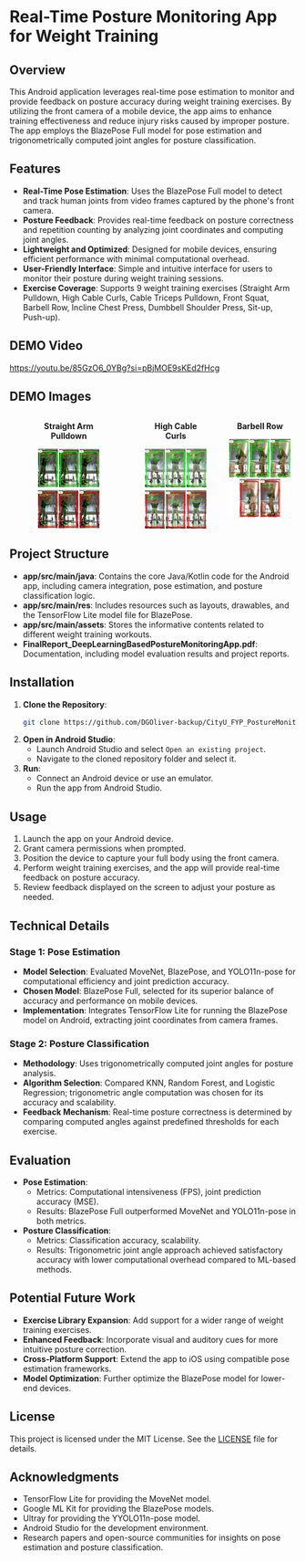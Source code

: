 # Real-Time Posture Monitoring App for Weight Training

## Overview
This Android application leverages real-time pose estimation to monitor and provide feedback on posture accuracy during weight training exercises. By utilizing the front camera of a mobile device, the app aims to enhance training effectiveness and reduce injury risks caused by improper posture. The app employs the BlazePose Full model for pose estimation and trigonometrically computed joint angles for posture classification.

## Features
- **Real-Time Pose Estimation**: Uses the BlazePose Full model to detect and track human joints from video frames captured by the phone's front camera.
- **Posture Feedback**: Provides real-time feedback on posture correctness and repetition counting by analyzing joint coordinates and computing joint angles.
- **Lightweight and Optimized**: Designed for mobile devices, ensuring efficient performance with minimal computational overhead.
- **User-Friendly Interface**: Simple and intuitive interface for users to monitor their posture during weight training sessions.
- **Exercise Coverage**: Supports 9 weight training exercises (Straight Arm Pulldown, High Cable Curls, Cable Triceps Pulldown, Front Squat, Barbell Row, Incline Chest Press, Dumbbell Shoulder Press, Sit-up, Push-up).

## DEMO Video
https://youtu.be/85GzO6_0YBg?si=pBjMOE9sKEd2fHcg

## DEMO Images

<div style="display: flex; justify-content: space-between; align-items: flex-start; flex-wrap: nowrap; width: 100%; gap: 20px;">
  <div style="text-align: center; flex: 1; margin: 0 50px;">
    <p style="font-weight: bold;">Straight Arm Pulldown</p>
    <img src="image/straight_arm_pulldown.jpg" alt="Straight Arm Pulldown" style="width: 500px; height: auto;"/>
  </div>
  <div style="text-align: center; flex: 1; margin: 0 10px;">
    <p style="font-weight: bold;">High Cable Curls</p>
    <img src="image/high_cable_curls.jpg" alt="High Cable Curls" style="width: 500px; height: auto;"/>
  </div>
  <div style="text-align: center; flex: 1; margin: 0 10px;">
    <p style="font-weight: bold;">Barbell Row</p>
    <img src="image/barbell_row.jpg" alt="Barbell Row" style="width: 500px; height: auto;"/>
  </div>
</div>

## Project Structure
- **app/src/main/java**: Contains the core Java/Kotlin code for the Android app, including camera integration, pose estimation, and posture classification logic.
- **app/src/main/res**: Includes resources such as layouts, drawables, and the TensorFlow Lite model file for BlazePose.
- **app/src/main/assets**: Stores the informative contents related to different weight training workouts.
- **FinalReport_DeepLearningBasedPostureMonitoringApp.pdf**: Documentation, including model evaluation results and project reports.

## Installation
1. **Clone the Repository**:
   ```bash
   git clone https://github.com/DGOliver-backup/CityU_FYP_PostureMonitoringApp.git
   ```
2. **Open in Android Studio**:
   - Launch Android Studio and select `Open an existing project`.
   - Navigate to the cloned repository folder and select it.
3. **Run**:
   - Connect an Android device or use an emulator.
   - Run the app from Android Studio.

## Usage
1. Launch the app on your Android device.
2. Grant camera permissions when prompted.
3. Position the device to capture your full body using the front camera.
4. Perform weight training exercises, and the app will provide real-time feedback on posture accuracy.
5. Review feedback displayed on the screen to adjust your posture as needed.

## Technical Details
### Stage 1: Pose Estimation
- **Model Selection**: Evaluated MoveNet, BlazePose, and YOLO11n-pose for computational efficiency and joint prediction accuracy.
- **Chosen Model**: BlazePose Full, selected for its superior balance of accuracy and performance on mobile devices.
- **Implementation**: Integrates TensorFlow Lite for running the BlazePose model on Android, extracting joint coordinates from camera frames.

### Stage 2: Posture Classification
- **Methodology**: Uses trigonometrically computed joint angles for posture analysis.
- **Algorithm Selection**: Compared KNN, Random Forest, and Logistic Regression; trigonometric angle computation was chosen for its accuracy and scalability.
- **Feedback Mechanism**: Real-time posture correctness is determined by comparing computed angles against predefined thresholds for each exercise.

## Evaluation
- **Pose Estimation**:
  - Metrics: Computational intensiveness (FPS), joint prediction accuracy (MSE).
  - Results: BlazePose Full outperformed MoveNet and YOLO11n-pose in both metrics.
- **Posture Classification**:
  - Metrics: Classification accuracy, scalability.
  - Results: Trigonometric joint angle approach achieved satisfactory accuracy with lower computational overhead compared to ML-based methods.

## Potential Future Work
- **Exercise Library Expansion**: Add support for a wider range of weight training exercises.
- **Enhanced Feedback**: Incorporate visual and auditory cues for more intuitive posture correction.
- **Cross-Platform Support**: Extend the app to iOS using compatible pose estimation frameworks.
- **Model Optimization**: Further optimize the BlazePose model for lower-end devices.

## License
This project is licensed under the MIT License. See the [LICENSE](LICENSE) file for details.

## Acknowledgments
- TensorFlow Lite for providing the MoveNet model.
- Google ML Kit for providing the BlazePose models.
- Ultray for providing the YYOLO11n-pose model.
- Android Studio for the development environment.
- Research papers and open-source communities for insights on pose estimation and posture classification.
